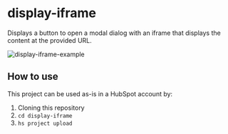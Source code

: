 # display-iframe

Displays a button to open a modal dialog with an iframe that displays the content at the provided URL.

![display-iframe-example](https://user-images.githubusercontent.com/5553591/183502375-f3d42032-c5f1-4623-b8d1-cb60483d618c.gif)

## How to use

This project can be used as-is in a HubSpot account by:

1. Cloning this repository
2. `cd display-iframe`
3. `hs project upload`
